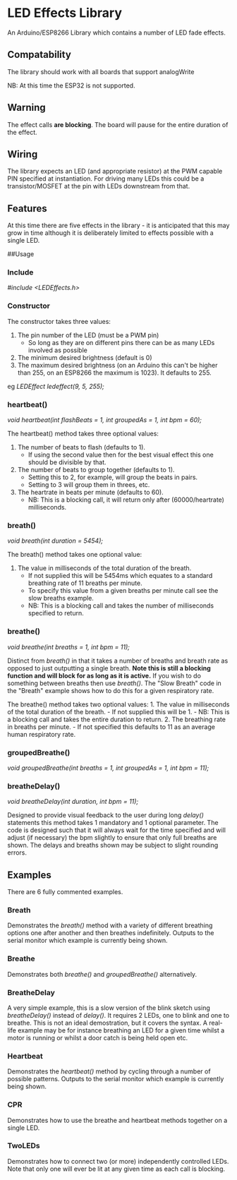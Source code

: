 # LED Effects Library
An Arduino/ESP8266 Library which contains a number of LED fade effects.

## Compatability

The library should work with all boards that support analogWrite

NB: At this time the ESP32 is not supported.

## Warning

The effect calls **are blocking**. The board will pause for the entire duration of the effect.

## Wiring

The library expects an LED (and appropriate resistor) at the PWM capable PIN specified at instantiation. For driving many LEDs this could be a transistor/MOSFET at the pin with LEDs downstream from that.

## Features

At this time there are five effects in the library - it is anticipated that this may grow in time although it is deliberately limited to effects possible with a single LED.

##Usage

### Include

*#include <LEDEffects.h>*

### Constructor

The constructor takes three values:
1. The pin number of the LED (must be a PWM pin)
   - So long as they are on different pins there can be as many LEDs involved as possible
2. The minimum desired brightness (default is 0)
3. The maximum desired brightness (on an Arduino this can't be higher than 255, on an ESP8266 the maximum is 1023). It defaults to 255.

eg *LEDEffect ledeffect(9, 5, 255);*

### heartbeat()

*void heartbeat(int flashBeats = 1, int groupedAs = 1, int bpm = 60);*

The heartbeat() method takes three optional values:
1. The number of beats to flash (defaults to 1).
   - If using the second value then for the best visual effect this one should be divisible by that.
2. The number of beats to group together (defaults to 1).
   - Setting this to 2, for example, will group the beats in pairs.
   - Setting to 3 will group them in threes, etc.
3. The heartrate in beats per minute (defaults to 60).
   - NB: This is a blocking call, it will return only after (60000/heartrate) milliseconds.

### breath()

*void breath(int duration = 5454);*

The breath() method takes one optional value:
  1. The value in milliseconds of the total duration of the breath.
     - If not supplied this will be 5454ms which equates to a standard breathing
       rate of 11 breaths per minute.
     - To specify this value from a given breaths per minute call see the slow breaths example.
     - NB: This is a blocking call and takes the number of milliseconds specified to return.

### breathe()

*void breathe(int breaths = 1, int bpm = 11);*

Distinct from *breath()* in that it takes a number of breaths and breath rate as opposed to just outputting a single breath. **Note this is still a blocking function and will block for as long as it is active.** If you wish to do something between breaths then use *breath()*. The "Slow Breath" code in the "Breath" example shows how to do this for a given respiratory rate.

The breathe() method takes two optional values:
    1. The value in milliseconds of the total duration of the breath.
       - If not supplied this will be 1.
       - NB: This is a blocking call and takes the entire duration to return.
    2. The breathing rate in breaths per minute.
       - If not specified this defaults to 11 as an average human respiratory rate.

### groupedBreathe()

*void groupedBreathe(int breaths = 1, int groupedAs = 1, int bpm = 11);*

### breatheDelay()

*void breatheDelay(int duration, int bpm = 11);*

Designed to provide visual feedback to the user during long *delay()* statements this method takes 1 mandatory and 1 optional parameter. The code is designed such that it will always wait for the time specified and will adjust (if necessary) the bpm slightly to ensure that only full breaths are shown. The delays and breaths shown may be subject to slight rounding errors.

## Examples

There are 6 fully commented examples.

### Breath

Demonstrates the *breath()* method with a variety of different breathing options one after another and then breathes indefinitely. Outputs to the serial monitor which example is currently being shown.

### Breathe

Demonstrates both *breathe()* and *groupedBreathe()* alternatively.

### BreatheDelay

A very simple example, this is a slow version of the blink sketch using *breatheDelay()* instead of *delay()*. It requires 2 LEDs, one to blink and one to breathe. This is not an ideal demostration, but it covers the syntax. A real-life example may be for instance breathing an LED for a given time whilst a motor is running or whilst a door catch is being held open etc.

### Heartbeat

Demonstrates the *heartbeat()* method by cycling through a number of possible patterns. Outputs to the serial monitor which example is currently being shown.

### CPR

Demonstrates how to use the breathe and heartbeat methods together on a single LED.

### TwoLEDs

Demonstrates how to connect two (or more) independently controlled LEDs.  Note that only one will ever be lit at any given time as each call is blocking.
